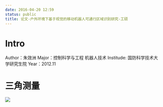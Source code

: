 ```yaml
---
date: 2016-04-20 12:59
status: public
title: 论文-户外环境下基于视觉的移动机器人可通行区域识别研究-工硕
---
```


# Intro
Author：朱效洲
Major：控制科学与工程 机器人技术
Institude: 国防科学技术大学研究生院
Year：2012.11

# 三角测量

![](~/13-29-01.jpg)
